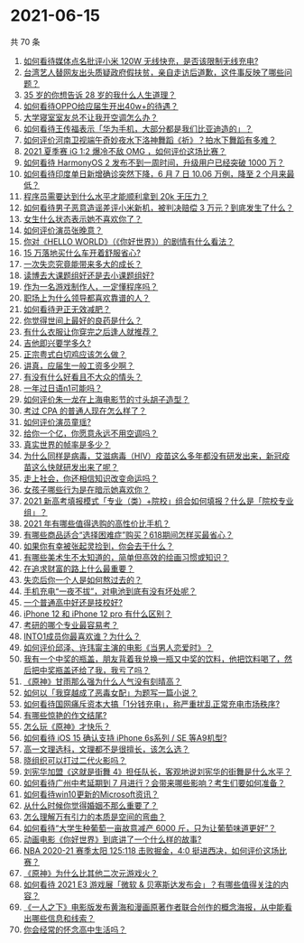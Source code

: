 # 2021-06-15

共 70 条

<!-- BEGIN -->
<!-- 最后更新时间 Tue Jun 15 2021 04:01:38 GMT+0800 (China Standard Time) -->

1. [如何看待媒体点名批评小米 120W 无线快充，是否该限制无线充电?](https://www.zhihu.com/question/464750035)
2. [台湾艺人替网友出头质疑政府假扶贫，亲自走访后道歉，这件事反映了哪些问题？](https://www.zhihu.com/question/464604915)
3. [35 岁的你想告诉 28 岁的我什么人生道理？](https://www.zhihu.com/question/345832687)
4. [如何看待OPPO给应届生开出40w+的待遇？](https://www.zhihu.com/question/420016446)
5. [大学寝室室友总不让我开空调怎么办？](https://www.zhihu.com/question/38044867)
6. [如何看待王传福表示「华为手机，大部分都是我们比亚迪造的」？](https://www.zhihu.com/question/464283085)
7. [如何评价河南卫视端午奇妙夜水下洛神舞蹈《祈》？拍水下舞蹈有多难？](https://www.zhihu.com/question/464684523)
8. [2021 夏季赛 iG 1:2 爆冷不敌 OMG
   ，如何评价这场比赛？](https://www.zhihu.com/question/464979853)
9. [如何看待 HarmonyOS 2 发布不到一周时间，升级用户已经突破 1000
   万？](https://www.zhihu.com/question/464105336)
10. [如何看待印度单日新增确诊突然下降，6 月 7 日 10.06 万例，降至 2
    个月来最低？](https://www.zhihu.com/question/464053148)
11. [程序员需要达到什么水平才能顺利拿到 20k 无压力？](https://www.zhihu.com/question/47597895)
12. [如何看待男子恶意造谣差评小米新机，被判决赔偿 3
    万元？到底发生了什么？](https://www.zhihu.com/question/464106592)
13. [女生什么状态表示她不喜欢你了？](https://www.zhihu.com/question/302142050)
14. [如何评价演员张晚意？](https://www.zhihu.com/question/460146061)
15. [你对《HELLO WORLD》（《你好世界》）的剧情有什么看法？](https://www.zhihu.com/question/464560889)
16. [15 万落地买什么车开着舒服省心?](https://www.zhihu.com/question/441839447)
17. [一次失恋究竟能带来多大的成长？](https://www.zhihu.com/question/364747959)
18. [读博去大课题组好还是去小课题组好?](https://www.zhihu.com/question/463038422)
19. [作为一名游戏制作人，一定懂程序吗？](https://www.zhihu.com/question/463337835)
20. [职场上为什么领导都喜欢靠谱的人？](https://www.zhihu.com/question/461979096)
21. [如何看待尹正无效减肥？](https://www.zhihu.com/question/464743137)
22. [你觉得世间上最好的良药是什么？](https://www.zhihu.com/question/464242623)
23. [有什么衣服让你穿完之后逢人就推荐？](https://www.zhihu.com/question/368860490)
24. [吉他即兴要学多久?](https://www.zhihu.com/question/437516695)
25. [正宗粤式白切鸡应该怎么做？](https://www.zhihu.com/question/27634013)
26. [讲真，应届生一般工资多少啊？](https://www.zhihu.com/question/58570383)
27. [有没有什么好看且不大众的情头？](https://www.zhihu.com/question/412162154)
28. [一年过日语n1可能吗？](https://www.zhihu.com/question/48377443)
29. [如何评价朱一龙在上海电影节的寸头胡子造型？](https://www.zhihu.com/question/464613394)
30. [考过 CPA 的普通人现在怎么样了？](https://www.zhihu.com/question/406026927)
31. [如何评价演员童瑶?](https://www.zhihu.com/question/374564039)
32. [给你一个亿，你愿意永远不用空调吗？](https://www.zhihu.com/question/461752259)
33. [真实世界的帧率是多少？](https://www.zhihu.com/question/463432278)
34. [为什么同样是病毒，艾滋病毒（HIV）疫苗这么多年都没有研发出来，新冠疫苗这么快就研发出来了呢？](https://www.zhihu.com/question/464293186)
35. [走上社会，你还相信知识改变命运吗？](https://www.zhihu.com/question/463697639)
36. [女孩子哪些行为是在暗示她喜欢你？](https://www.zhihu.com/question/457449556)
37. [2021
    新高考填报模式「专业（类）+院校」组合如何填报？什么是「院校专业组」？](https://www.zhihu.com/question/445687781)
38. [2021 年有哪些值得选购的高性价比手机？](https://www.zhihu.com/question/445602881)
39. [有哪些商品适合“选择困难症”购买？618期间怎样买最省心？](https://www.zhihu.com/question/464799772)
40. [如果你有幸被张起灵捡到，你会去干什么？](https://www.zhihu.com/question/451135363)
41. [有哪些美术生不太知道的，简单但高效的绘画习惯或知识？](https://www.zhihu.com/question/291527457)
42. [在追求财富的路上什么最重要？](https://www.zhihu.com/question/458500163)
43. [失恋后你一个人是如何熬过去的？](https://www.zhihu.com/question/337271526)
44. [手机充电“一夜不拔”，对电池到底有没有坏处呢？](https://www.zhihu.com/question/351666337)
45. [一个普通高中好还是技校好?](https://www.zhihu.com/question/463491459)
46. [iPhone 12 和 iPhone 12 pro 有什么区别？](https://www.zhihu.com/question/425539076)
47. [考研的哪个专业最容易考？](https://www.zhihu.com/question/322507815)
48. [INTO1成员你最喜欢谁？为什么？](https://www.zhihu.com/question/459155590)
49. [如何评价邱泽、许玮甯主演的电影《当男人恋爱时》？](https://www.zhihu.com/question/461879258)
50. [我有一个中奖的瓶盖，朋友背着我兑换一瓶又中奖的饮料，他把饮料喝了，然后把中奖瓶盖还给了我，我亏了吗？](https://www.zhihu.com/question/459981000)
51. [《原神》甘雨那么强为什么人气没有刻晴高？](https://www.zhihu.com/question/464391717)
52. [如何以「我穿越成了恶毒女配」为题写一篇小说？](https://www.zhihu.com/question/434090318)
53. [如何看待国网痛斥资本大搞「1分钱充电」，称严重扰乱正常充电市场秩序?](https://www.zhihu.com/question/464766118)
54. [有哪些惊艳的作文结尾?](https://www.zhihu.com/question/369181074)
55. [怎么玩《原神》才快乐？](https://www.zhihu.com/question/458800508)
56. [如何看待 iOS 15 确认支持 iPhone 6s系列 / SE
    等A9机型?](https://www.zhihu.com/question/463795738)
57. [高一文理选科，文理都不是很擅长，该怎么选？](https://www.zhihu.com/question/463506260)
58. [晓组织可以打过二代火影吗？](https://www.zhihu.com/question/462986796)
59. [刘宪华加盟《这就是街舞
    4》担任队长，客观地说刘宪华的街舞是什么水平？](https://www.zhihu.com/question/464486529)
60. [如何看待广州中考延期到 7
    月进行？会带来哪些影响？考生们要如何准备？](https://www.zhihu.com/question/464957932)
61. [如何看待win10更新的Microsoft资讯？](https://www.zhihu.com/question/464120290)
62. [从什么时候你觉得婚姻不那么重要了？](https://www.zhihu.com/question/454383382)
63. [怎么理解万有引力的本质是空间的弯曲？](https://www.zhihu.com/question/330796123)
64. [如何看待“大学生种葡萄一亩故意减产 6000
    斤，只为让葡萄味道更好”？](https://www.zhihu.com/question/464455061)
65. [动画电影《你好世界》到底讲了一个什么样的故事?](https://www.zhihu.com/question/464262833)
66. [NBA 2020-21 赛季太阳 125:118 击败掘金，4:0
    挺进西决，如何评价这场比赛？](https://www.zhihu.com/question/464894466)
67. [《原神》为什么比其他二次元游戏火？](https://www.zhihu.com/question/463779591)
68. [如何看待 2021 E3 游戏展「微软 &
    贝塞斯达发布会」？有哪些值得关注的内容？](https://www.zhihu.com/question/464870968)
69. [《一人之下》电影版发布黄海和漫画原著作者联合创作的概念海报，从中能看出哪些信息和线索？](https://www.zhihu.com/question/464799145)
70. [你会经常的怀念高中生活吗？](https://www.zhihu.com/question/430748904)

<!-- END -->
